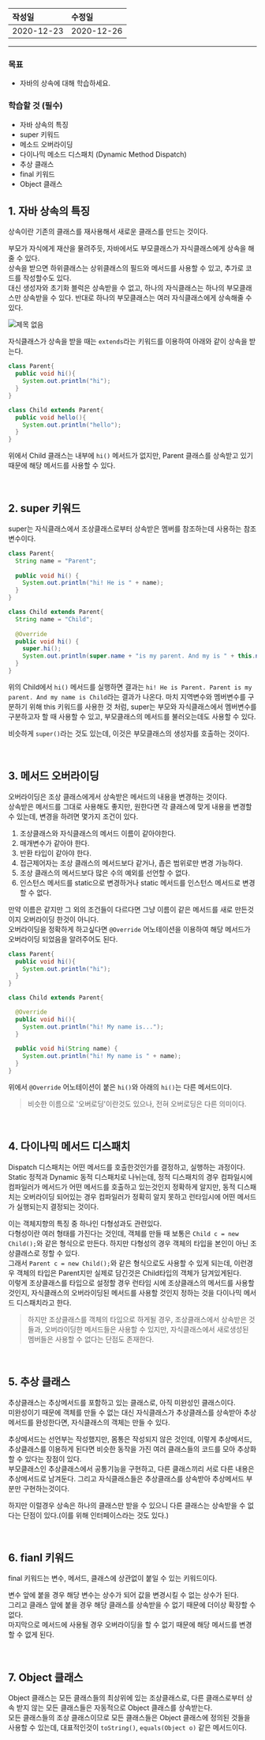 |작성일|수정일|
|:----|:----|
|2020-12-23|2020-12-26|

--------

### 목표
- 자바의 상속에 대해 학습하세요.

### 학습할 것 (필수)
- 자바 상속의 특징
- super 키워드
- 메소드 오버라이딩
- 다이나믹 메소드 디스패치 (Dynamic Method Dispatch)
- 추상 클래스
- final 키워드
- Object 클래스


## 1. 자바 상속의 특징

상속이란 기존의 클래스를 재사용해서 새로운 클래스를 만드는 것이다.

부모가 자식에게 재산을 물려주듯, 자바에서도 부모클래스가 자식클래스에게 상속을 해줄 수 있다.<br>
상속을 받으면 하위클래스는 상위클래스의 필드와 메서드를 사용할 수 있고, 추가로 코드를 작성할수도 있다.<br>
대신 생성자와 초기화 블럭은 상속받을 수 없고, 하나의 자식클래스는 하나의 부모클래스만 상속받을 수 있다. 반대로 하나의 부모클래스는 여러 자식클래스에게 상속해줄 수 있다.

![제목 없음](https://user-images.githubusercontent.com/53729311/103137784-7f414e80-470f-11eb-9a9b-014123a67373.jpg)

자식클래스가 상속을 받을 때는 `extends`라는 키워드를 이용하여 아래와 같이 상속을 받는다.
```java
class Parent{
  public void hi(){
    System.out.println("hi");
  }
}

class Child extends Parent{
  public void hello(){
    System.out.println("hello");
  }
}
```
위에서 Child 클래스는 내부에 `hi()` 메서드가 없지만, Parent 클래스를 상속받고 있기 때문에 해당 메서드를 사용할 수 있다.<br>

<br>

## 2. super 키워드

super는 자식클래스에서 조상클래스로부터 상속받은 멤버를 참조하는데 사용하는 참조 변수이다.

```java
class Parent{
  String name = "Parent";
  
  public void hi() {
    System.out.println("hi! He is " + name);
  }
}

class Child extends Parent{
  String name = "Child";
  
  @Override
  public void hi() {
    super.hi();
    System.out.println(super.name + "is my parent. And my is " + this.name);
  }
}
```
위의 Child에서 `hi()` 메서드를 실행하면 결과는 `hi! He is Parent. Parent is my parent. And my name is Child`라는 결과가 나온다. 마치 지역변수와 멤버변수를 구분하기 위해 this 키워드를 사용한 것 처럼, super는 부모와 자식클래스에서 멤버변수를 구분하고자 할 때 사용할 수 있고, 부모클래스의 메서드를 불러오는데도 사용할 수 있다.

비슷하게 `super()`라는 것도 있는데, 이것은 부모클래스의 생성자를 호출하는 것이다.<br>

<br>


## 3. 메서드 오버라이딩

오버라이딩은 조상 클래스에게서 상속받은 메서드의 내용을 변경하는 것이다.<br>
상속받은 메서드를 그대로 사용해도 좋지만, 원한다면 각 클래스에 맞게 내용을 변경할 수 있는데, 변경을 하려면 몇가지 조건이 있다.

1. 조상클래스와 자식클래스의 메서드 이름이 같아야한다.
2. 매개변수가 같아야 한다.
3. 반환 타입이 같아야 한다.
4. 접근제어자는 조상 클래스의 메서드보다 같거나, 좁은 범위로만 변경 가능하다.
5. 조상 클래스의 메서드보다 많은 수의 예외를 선언할 수 없다.
6. 인스턴스 메서드를 static으로 변경하거나 static 메서드를 인스턴스 메서드로 변경할 수 없다.

만약 이름은 같지만 그 외의 조건들이 다르다면 그냥 이름이 같은 메서드를 새로 만든것이지 오버라이딩 한것이 아니다.<br>
오버라이딩을 정확하게 하고싶다면 `@Override` 어노테이션을 이용하여 해당 메서드가 오버라이딩 되었음을 알려주어도 된다.

```java
class Parent{
  public void hi(){
    System.out.println("hi");
  }
}

class Child extends Parent{

  @Override
  public void hi(){
    System.out.println("hi! My name is...");
  }
  
  public void hi(String name) {
    System.out.println("hi! My name is " + name);
  }
}
```
위에서 `@Override` 어노테이션이 붙은 `hi()`와 아래의 `hi()`는 다른 메서드이다.

> 비슷한 이름으로 '오버로딩'이란것도 있으나, 전혀 오버로딩은 다른 의미이다.<br>

<br>

## 4. 다이나믹 메서드 디스패치

Dispatch 디스패치는 어떤 메서드를 호출한것인가를 결정하고, 실행하는 과정이다.<br>
Static 정적과 Dynamic 동적 디스패치로 나뉘는데, 정적 디스패치의 경우 컴파일시에 컴파일러가 메서드가 어떤 메서드를 호출하고 있는것인지 정확하게 알지만, 동적 디스패치는 오버라이딩 되어있는 경우 컴파일러가 정확히 알지 못하고 런타임시에 어떤 메서드가 실행되는지 결정되는 것이다.

이는 객체지향의 특징 중 하나인 다형성과도 관련있다.<br>
다형성이란 여러 형태를 가진다는 것인데, 객체를 만들 때 보통은 `Child c = new Child();`와 같은 형식으로 만든다. 하지만 다형성의 경우 객체의 타입을 본인이 아닌 조상클래스로 정할 수 있다.<br>
그래서 `Parent c = new Child();`와 같은 형식으로도 사용할 수 있게 되는데, 이런경우 객체의 타입은 Parent지만 실제로 담긴것은 Child타입의 객체가 담겨있게된다.<br>
이렇게 조상클래스를 타입으로 설정할 경우 런타임 시에 조상클래스의 메서드를 사용할 것인지, 자식클래스의 오버라이딩된 메서드를 사용할 것인지 정하는 것을 다이나믹 메서드 디스패치라고 한다.

> 하지만 조상클래스를 객체의 타입으로 하게될 경우, 조상클래스에서 상속받은 것들과, 오버라이딩한 메서드들은 사용할 수 있지만, 자식클래스에서 새로생성된 멤버들은 사용할 수 없다는 단점도 존재한다.<br>

<br>

## 5. 추상 클래스

추상클래스는 추상메서드를 포함하고 있는 클래스로, 아직 미완성인 클래스이다.<br>
미완성이기 때문에 객체를 만들 수 없는 대신 자식클래스가 추상클래스를 상속받아 추상메서드를 완성한다면, 자식클래스의 객체는 만들 수 있다.

추상메서드는 선언부는 작성했지만, 몸통은 작성되지 않은 것인데, 이렇게 추상메서드, 추상클래스를 이용하게 된다면 비슷한 동작을 가진 여러 클래스들의 코드를 모아 추상화 할 수 있다는 장점이 있다.<br>
부모클래스인 추상클래스에서 공통기능을 구현하고, 다른 클래스끼리 서로 다른 내용은 추상메서드로 남겨둔다. 그리고 자식클래스들은 추상클래스를 상속받아 추상메서드 부분만 구현하는것이다.

하지만 이럴경우 상속은 하나의 클래스만 받을 수 있으니 다른 클래스는 상속받을 수 없다는 단점이 있다.(이를 위해 인터페이스라는 것도 있다.)<br>

<br>

## 6. fianl 키워드

final 키워드는 변수, 메서드, 클래스에 상관없이 붙일 수 있는 키워드이다.

변수 앞에 붙을 경우 해당 변수는 상수가 되어 값을 변경시킬 수 없는 상수가 된다.<br>
그리고 클래스 앞에 붙을 경우 해당 클래스를 상속받을 수 없기 때문에 더이상 확장할 수 없다.<br>
마지막으로 메서드에 사용될 경우 오버라이딩을 할 수 없기 때문에 해당 메서드를 변경할 수 없게 된다.<br>

<br>

## 7. Object 클래스

Object 클래스는 모든 클래스들의 최상위에 있는 조상클래스로, 다른 클래스로부터 상속 받지 않는 모든 클래스들은 자동적으로 Object 클래스를 상속받는다.<br>
모든 클래스들의 조상 클래스이므로 모든 클래스들은 Object 클래스에 정의된 것들을 사용할 수 있는데, 대표적인것이 `toString()`, `equals(Object o)` 같은 메서드이다.
